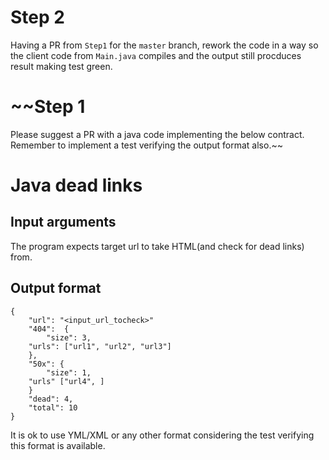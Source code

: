 # Step 2
Having a PR from `Step1` for the `master` branch, rework the code in a way so the client code from `Main.java` compiles and the output still procduces result making test green.

# ~~Step 1
Please suggest a PR with a java code implementing the below contract. Remember to implement a test verifying the output format also.~~

# Java dead links

## Input arguments
The program expects target url to take HTML(and check for dead links) from.

## Output format

```
{
    "url": "<input_url_tocheck>"
    "404":  {
        "size": 3,
	"urls": ["url1", "url2", "url3"]
    },
    "50x": {
        "size": 1,
	"urls" ["url4", ]
    }
    "dead": 4,
    "total": 10
}
```

It is ok to use YML/XML or any other format considering the test verifying this format is available.
